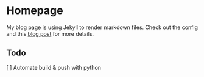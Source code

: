 # Homepage

My blog page is using Jekyll to render markdown files.  Check out the config and this [blog post](https://nicolas-van.github.io/easy-markdown-to-github-pages/) for more details.

## Todo

[ ] Automate build & push with python